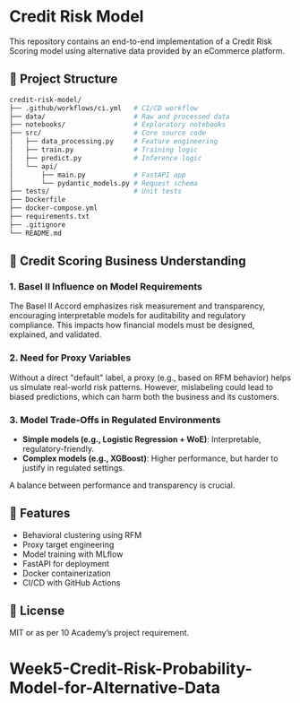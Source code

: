# Credit Risk Model

This repository contains an end-to-end implementation of a Credit Risk Scoring model using alternative data provided by an eCommerce platform.

## 📁 Project Structure

```bash
credit-risk-model/
├── .github/workflows/ci.yml   # CI/CD workflow
├── data/                      # Raw and processed data
├── notebooks/                 # Exploratory notebooks
├── src/                       # Core source code
│   ├── data_processing.py     # Feature engineering
│   ├── train.py               # Training logic
│   ├── predict.py             # Inference logic
│   └── api/
│       ├── main.py            # FastAPI app
│       └── pydantic_models.py # Request schema
├── tests/                     # Unit tests
├── Dockerfile
├── docker-compose.yml
├── requirements.txt
├── .gitignore
└── README.md
````

## 🚀 Credit Scoring Business Understanding

### 1. Basel II Influence on Model Requirements

The Basel II Accord emphasizes risk measurement and transparency, encouraging interpretable models for auditability and regulatory compliance. This impacts how financial models must be designed, explained, and validated.

### 2. Need for Proxy Variables

Without a direct "default" label, a proxy (e.g., based on RFM behavior) helps us simulate real-world risk patterns. However, mislabeling could lead to biased predictions, which can harm both the business and its customers.

### 3. Model Trade-Offs in Regulated Environments

* **Simple models (e.g., Logistic Regression + WoE)**: Interpretable, regulatory-friendly.
* **Complex models (e.g., XGBoost)**: Higher performance, but harder to justify in regulated settings.

A balance between performance and transparency is crucial.

## 🔧 Features

* Behavioral clustering using RFM
* Proxy target engineering
* Model training with MLflow
* FastAPI for deployment
* Docker containerization
* CI/CD with GitHub Actions

## 📜 License

MIT or as per 10 Academy’s project requirement.

# Week5-Credit-Risk-Probability-Model-for-Alternative-Data

